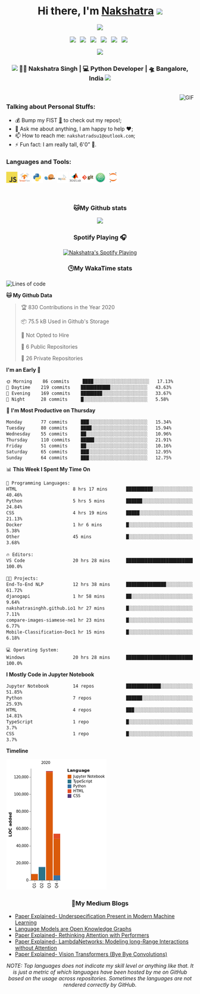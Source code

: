 <h1 align="center">
  Hi there, I'm <a href="https://nakshatrasinghh-io.vercel.app/">Nakshatra</a> <img src="https://media.giphy.com/media/hvRJCLFzcasrR4ia7z/giphy.gif" width="25px">
</h1>
<p align="center">
  <img src="https://pronoun.cyou/x/y?subject=He&object=Him&height=20"> 
</p>
<p align="center">
<a href="https://medium.com/@nakshatradsml"><img height="43" src="https://user-images.githubusercontent.com/53419293/101235833-e4e28200-36f1-11eb-9bce-8600d611c92b.png?raw=true"></a>&nbsp;&nbsp;
<a href="https://www.snapchat.com/add/nxkshxtrx.singh"><img height="43" src="https://user-images.githubusercontent.com/53419293/96713786-c41ed100-13be-11eb-9c21-f4d3b0c36220.png?raw=true"></a>&nbsp;&nbsp;
<a href="https://wa.link/8bt67v"><img height="43" src="https://user-images.githubusercontent.com/53419293/96714143-59ba6080-13bf-11eb-8f52-3123014be2da.png?raw=true"></a>&nbsp;&nbsp;
<a href="https://github.com/nakshatrasinghh"><img height="43" src="https://user-images.githubusercontent.com/53419293/96712562-f7606080-13bc-11eb-86dd-b91470be7b55.png?raw=true"></a>&nbsp;&nbsp;
<a href="https://www.buymeacoffee.com/nakshatrasinghh"><img height="43" src="https://user-images.githubusercontent.com/53419293/98197756-73c27a00-1f4d-11eb-82d8-cc5f7b613c93.jpg?raw=true"></a>&nbsp;&nbsp;
<a href="https://hub.docker.com/u/nakshatrasinghh"><img height="43" src="https://user-images.githubusercontent.com/53419293/101234679-7698c200-36e7-11eb-91b5-67f5030fb2d4.png?raw=true"></a>&nbsp;&nbsp;
</p>


<p align="center">
  <img src="https://komarev.com/ghpvc/?username=nakshatrasinghh&style=flat-square&label=Profile+Views&color=dc143c"> 
</p>

<h3 align="center">
  <img src="https://user-images.githubusercontent.com/53419293/101595809-05744a00-3a1a-11eb-9646-d90a3af2646b.png" width="30"> 🧔🏻 Nakshatra Singh | 💻 Python Developer | 🛸 Bangalore, India <img src="https://user-images.githubusercontent.com/53419293/101595809-05744a00-3a1a-11eb-9646-d90a3af2646b.png" width="30"></h3>
</h3>

<br />
<img align="right" height="275px" alt="GIF" src="https://user-images.githubusercontent.com/53419293/96843683-3a2d4180-146c-11eb-99bf-6914e7cd6ea1.PNG" />


### **Talking about Personal Stuffs:**
- 💰 Bump my FIST [👊](https://github.com/nakshatrasinghh?tab=repositories) to check out my repos!;
- 💬 Ask me about anything, I am happy to help ❤️;
- 📫 How to reach me: `nakshatradsu1@outlook.com`;
- ⚡ Fun fact: I am really tall, 6'0” 🥛.

### **Languages and Tools:**  
<code><img height="30" src="https://raw.githubusercontent.com/github/explore/80688e429a7d4ef2fca1e82350fe8e3517d3494d/topics/javascript/javascript.png"></code>
<code><img height="30" src="https://raw.githubusercontent.com/github/explore/80688e429a7d4ef2fca1e82350fe8e3517d3494d/topics/tensorflow/tensorflow.png"></code>
<code><img height="30" src="https://raw.githubusercontent.com/github/explore/80688e429a7d4ef2fca1e82350fe8e3517d3494d/topics/python/python.png"></code>
<code><img height="30" src="https://raw.githubusercontent.com/github/explore/80688e429a7d4ef2fca1e82350fe8e3517d3494d/topics/scikit-learn/scikit-learn.png"></code>
<code><img height="30" src="https://raw.githubusercontent.com/github/explore/80688e429a7d4ef2fca1e82350fe8e3517d3494d/topics/mysql/mysql.png"></code>
<code><img height="30" src="https://raw.githubusercontent.com/github/explore/80688e429a7d4ef2fca1e82350fe8e3517d3494d/topics/matlab/matlab.png"></code>
<code><img height="30" src="https://raw.githubusercontent.com/github/explore/80688e429a7d4ef2fca1e82350fe8e3517d3494d/topics/git/git.png"></code>
<code><img height="30" src="https://raw.githubusercontent.com/github/explore/80688e429a7d4ef2fca1e82350fe8e3517d3494d/topics/atom/atom.png"></code>
<code><img height="30" src="https://raw.githubusercontent.com/github/explore/80688e429a7d4ef2fca1e82350fe8e3517d3494d/topics/jupyter-notebook/jupyter-notebook.png"></code>

![]()
<h3 align="center" >
  🐱My Github stats
</h3>

<p align="center" >
<a href="https://github.com/nakshatrasinghh/github-readme-stats"> 
    <img  src="https://github-readme-stats-pvt.nakshatrasinghh.vercel.app/api?username=nakshatrasinghh&show_icons=true&theme=material-palenight&layout=compact&count_private=true"/>
  </a>
</p>

<h3 align="center">
  Spotify Playing 🎧
</h3>

<p align="center">
<a href="https://open.spotify.com/user/hg1zipyjy8g3f39jptl6ku9pa">
    <img src="https://novatorem.nakshatrasinghh.vercel.app/api/spotify-playing" alt="Nakshatra's Spotify Playing" width="380" />
  </a>
</p>

<h3 align="center" >
  🕒My WakaTime stats
</h3>

<!--START_SECTION:waka-->
![Lines of code](https://img.shields.io/badge/From%20Hello%20World%20I%27ve%20Written-425120%20lines%20of%20code-blue)

**🐱 My Github Data** 

> 🏆 830 Contributions in the Year 2020
 > 
> 📦 75.5 kB Used in Github's Storage 
 > 
> 🚫 Not Opted to Hire
 > 
> 📜 6 Public Repositories 
 > 
> 🔑 26 Private Repositories  

**I'm an Early 🐤** 

```text
🌞 Morning    86 commits     ████░░░░░░░░░░░░░░░░░░░░░   17.13% 
🌆 Daytime    219 commits    ███████████░░░░░░░░░░░░░░   43.63% 
🌃 Evening    169 commits    ████████░░░░░░░░░░░░░░░░░   33.67% 
🌙 Night      28 commits     █░░░░░░░░░░░░░░░░░░░░░░░░   5.58%

```
📅 **I'm Most Productive on Thursday** 

```text
Monday       77 commits     ███░░░░░░░░░░░░░░░░░░░░░░   15.34% 
Tuesday      80 commits     ████░░░░░░░░░░░░░░░░░░░░░   15.94% 
Wednesday    55 commits     ██░░░░░░░░░░░░░░░░░░░░░░░   10.96% 
Thursday     110 commits    █████░░░░░░░░░░░░░░░░░░░░   21.91% 
Friday       51 commits     ██░░░░░░░░░░░░░░░░░░░░░░░   10.16% 
Saturday     65 commits     ███░░░░░░░░░░░░░░░░░░░░░░   12.95% 
Sunday       64 commits     ███░░░░░░░░░░░░░░░░░░░░░░   12.75%

```


📊 **This Week I Spent My Time On** 

```text
💬 Programming Languages: 
HTML                     8 hrs 17 mins       ██████████░░░░░░░░░░░░░░░   40.46% 
Python                   5 hrs 5 mins        ██████░░░░░░░░░░░░░░░░░░░   24.84% 
CSS                      4 hrs 19 mins       █████░░░░░░░░░░░░░░░░░░░░   21.13% 
Docker                   1 hr 6 mins         █░░░░░░░░░░░░░░░░░░░░░░░░   5.38% 
Other                    45 mins             █░░░░░░░░░░░░░░░░░░░░░░░░   3.68%

🔥 Editors: 
VS Code                  20 hrs 28 mins      █████████████████████████   100.0%

🐱‍💻 Projects: 
End-To-End NLP           12 hrs 38 mins      ███████████████░░░░░░░░░░   61.72% 
djanogapi                1 hr 58 mins        ██░░░░░░░░░░░░░░░░░░░░░░░   9.64% 
nakshatrasinghh.github.io1 hr 27 mins        █░░░░░░░░░░░░░░░░░░░░░░░░   7.11% 
compare-images-siamese-ne1 hr 23 mins        █░░░░░░░░░░░░░░░░░░░░░░░░   6.77% 
Mobile-Classification-Doc1 hr 15 mins        █░░░░░░░░░░░░░░░░░░░░░░░░   6.18%

💻 Operating System: 
Windows                  20 hrs 28 mins      █████████████████████████   100.0%

```

**I Mostly Code in Jupyter Notebook** 

```text
Jupyter Notebook         14 repos            █████████████░░░░░░░░░░░░   51.85% 
Python                   7 repos             ██████░░░░░░░░░░░░░░░░░░░   25.93% 
HTML                     4 repos             ███░░░░░░░░░░░░░░░░░░░░░░   14.81% 
TypeScript               1 repo              █░░░░░░░░░░░░░░░░░░░░░░░░   3.7% 
CSS                      1 repo              █░░░░░░░░░░░░░░░░░░░░░░░░   3.7%

```


**Timeline**

![Chart not found](https://raw.githubusercontent.com/nakshatrasinghh/nakshatrasinghh/master/charts/bar_graph.png) 


<!--END_SECTION:waka-->

<h3 align="center" >
  📝My Medium Blogs
</h3>

<!-- BLOG-POST-LIST:START -->
- [Paper Explained- Underspecification Present in Modern Machine Learning](https://medium.com/@nakshatradsml/paper-explained-underspecification-present-in-modern-machine-learning-2cd59ab09560?source=rss-b0b1443ab97e------2)
- [Language Models are Open Knowledge Graphs](https://medium.com/analytics-vidhya/language-models-are-open-knowledge-graphs-17a7284ff91a?source=rss-b0b1443ab97e------2)
- [Paper Explained- Rethinking Attention with Performers](https://medium.com/analytics-vidhya/paper-explained-rethinking-attention-with-performers-b207f4bf4bc5?source=rss-b0b1443ab97e------2)
- [Paper Explained- LambdaNetworks: Modeling long-Range Interactions without Attention](https://medium.com/analytics-vidhya/lambdanetworks-modeling-long-range-interactions-without-attention-337771f42b6f?source=rss-b0b1443ab97e------2)
- [Paper Explained- Vision Transformers (Bye Bye Convolutions)](https://medium.com/analytics-vidhya/vision-transformers-bye-bye-convolutions-e929d022e4ab?source=rss-b0b1443ab97e------2)
<!-- BLOG-POST-LIST:END -->

<p align="center">
  <em>NOTE: Top languages does not indicate my skill level or anything like that. It is just a metric of which languages have been hosted by me on GitHub based on the usage across repositories. Sometimes the languages are not rendered correctly by GitHub.</em>
</p>
